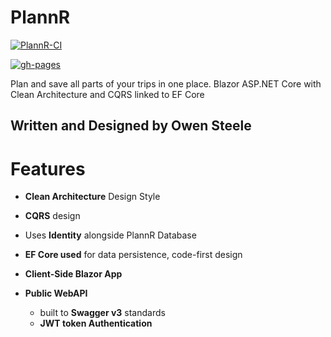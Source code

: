 # PlannR

[![PlannR-CI](https://github.com/OwenSteele/PlannR/actions/workflows/dotnet.yml/badge.svg)](https://github.com/OwenSteele/PlannR/actions/workflows/dotnet.yml)

[![gh-pages](https://github.com/OwenSteele/PlannR/actions/workflows/publish.yml/badge.svg)](https://owensteele.github.io/PlannR/)

Plan and save all parts of your trips in one place. Blazor ASP.NET Core with Clean Architecture and CQRS linked to EF Core

## Written and Designed by Owen Steele

# Features

* **Clean Architecture** Design Style
* **CQRS** design
* Uses **Identity** alongside PlannR Database
* **EF Core used** for data persistence, code-first design


* **Client-Side Blazor App**
* **Public WebAPI**
  * built to **Swagger v3** standards
  * **JWT token Authentication**
